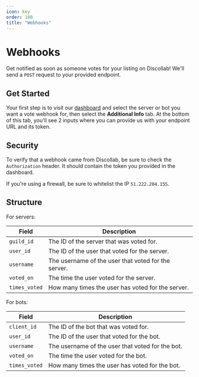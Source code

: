 ```yaml
---
icon: key
order: 100
title: "Webhooks"
---
```

# Webhooks
Get notified as soon as someone votes for your listing on Discollab! We'll send a `POST` request to your provided endpoint.
## Get Started
Your first step is to visit our [dashboard](https://discollab.org/dashboard) and select the server or bot you want a vote webhook for, then select the <b>Additional Info</b> tab. At the bottom of this tab, you'll see 2 inputs where you can provide us with your endpoint URL and its token.
## Security
To verify that a webhook came from Discollab, be sure to check the `Authorization` header. It should contain the token you provided in the dashboard.

If you're using a firewall, be sure to whitelist the IP `51.222.204.155`.

## Structure
For servers:

| Field                          | Description                                                                                                |
|--------------------------------|-----------------------------------------------------------------------------------------------------------|
| `guild_id`                   | The ID of the server that was voted for.                                                                                |
| `user_id`                   | The ID of the user that voted for the server.                                                                                |
| `username` | The username of the user that voted for the server. |
| `voted_on` | The time the user voted for the server. |
| `times_voted` | How many times the user has voted for the server. |

For bots:

| Field                          | Description                                                                                                |
|--------------------------------|-----------------------------------------------------------------------------------------------------------|
| `client_id`                   | The ID of the bot that was voted for.                                                                                |
| `user_id`                   | The ID of the user that voted for the bot.                                                                                |
| `username` | The username of the user that voted for the bot. |
| `voted_on` | The time the user voted for the bot. |
| `times_voted` | How many times the user has voted for the bot. |
